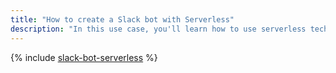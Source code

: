 ```yaml
---
title: "How to create a Slack bot with Serverless"
description: "In this use case, you'll learn how to use serverless technologies to create a Slack bot that will run commands in a chat and respond to user messages."
---
```


{% include [slack-bot-serverless](../../_tutorials/serverless/slack-bot-serverless.md) %}